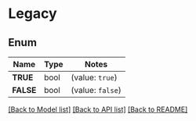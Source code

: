 # Legacy

## Enum

Name | Type | Notes
------------ | ------------- | -------------
**TRUE** | bool | (value: `true`)
**FALSE** | bool | (value: `false`)


[[Back to Model list]](../README.md#documentation-for-models) [[Back to API list]](../README.md#documentation-for-api-endpoints) [[Back to README]](../README.md)



